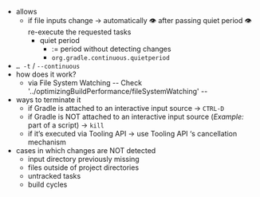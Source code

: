 - allows
    - if file inputs change → automatically 👁️ after passing quiet period 👁️ re-execute the requested tasks
        - quiet period
            - := period without detecting changes
            - `org.gradle.continuous.quietperiod`
- `… -t` / `--continuous`
- how does it work?
    - via File System Watching  -- Check '../optimizingBuildPerformance/fileSystemWatching' --
- ways to terminate it
    - if Gradle is attached to an interactive input source → `CTRL-D`
    - if Gradle is NOT attached to an interactive input source (*Example:* part of a script) → `kill`
    - if it’s executed via Tooling API → use Tooling API ‘s cancellation mechanism
- cases in which changes are NOT detected
    - input directory previously missing
    - files outside of project directories
    - untracked tasks
    - build cycles
